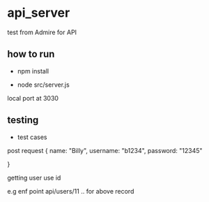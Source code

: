 # api_server
 test from Admire for API


 ## how to run

 - npm install

 - node src/server.js

 local port at 3030


## testing

- test cases

post request
{
    name: "Billy", 
    username: "b1234",
    password: "12345"

}

getting user use id

e.g enf point api/users/11 .. for above record










